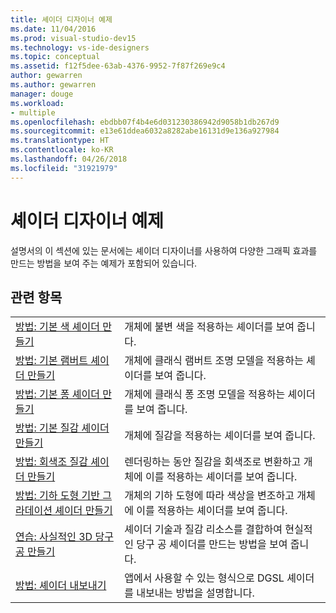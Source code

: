 ```yaml
---
title: 셰이더 디자이너 예제
ms.date: 11/04/2016
ms.prod: visual-studio-dev15
ms.technology: vs-ide-designers
ms.topic: conceptual
ms.assetid: f12f5dee-63ab-4376-9952-7f87f269e9c4
author: gewarren
ms.author: gewarren
manager: douge
ms.workload:
- multiple
ms.openlocfilehash: ebdbb07f4b4e6d031230386942d9058b1db267d9
ms.sourcegitcommit: e13e61ddea6032a8282abe16131d9e136a927984
ms.translationtype: HT
ms.contentlocale: ko-KR
ms.lasthandoff: 04/26/2018
ms.locfileid: "31921979"
---
```

# <a name="shader-designer-examples"></a>셰이더 디자이너 예제

설명서의 이 섹션에 있는 문서에는 셰이더 디자이너를 사용하여 다양한 그래픽 효과를 만드는 방법을 보여 주는 예제가 포함되어 있습니다.

## <a name="related-topics"></a>관련 항목

|||
|-|-|
|[방법: 기본 색 셰이더 만들기](../designers/how-to-create-a-basic-color-shader.md)|개체에 불변 색을 적용하는 셰이더를 보여 줍니다.|
|[방법: 기본 램버트 셰이더 만들기](../designers/how-to-create-a-basic-lambert-shader.md)|개체에 클래식 램버트 조명 모델을 적용하는 셰이더를 보여 줍니다.|
|[방법: 기본 퐁 셰이더 만들기](../designers/how-to-create-a-basic-phong-shader.md)|개체에 클래식 퐁 조명 모델을 적용하는 셰이더를 보여 줍니다.|
|[방법: 기본 질감 셰이더 만들기](../designers/how-to-create-a-basic-texture-shader.md)|개체에 질감을 적용하는 셰이더를 보여 줍니다.|
|[방법: 회색조 질감 셰이더 만들기](../designers/how-to-create-a-grayscale-texture-shader.md)|렌더링하는 동안 질감을 회색조로 변환하고 개체에 이를 적용하는 셰이더를 보여 줍니다.|
|[방법: 기하 도형 기반 그라데이션 셰이더 만들기](../designers/how-to-create-a-geometry-based-gradient-shader.md)|개체의 기하 도형에 따라 색상을 변조하고 개체에 이를 적용하는 셰이더를 보여 줍니다.|
|[연습: 사실적인 3D 당구공 만들기](../designers/walkthrough-creating-a-realistic-3-d-billiard-ball.md)|셰이더 기술과 질감 리소스를 결합하여 현실적인 당구 공 셰이더를 만드는 방법을 보여 줍니다.|
|[방법: 셰이더 내보내기](../designers/how-to-export-a-shader.md)|앱에서 사용할 수 있는 형식으로 DGSL 셰이더를 내보내는 방법을 설명합니다.|